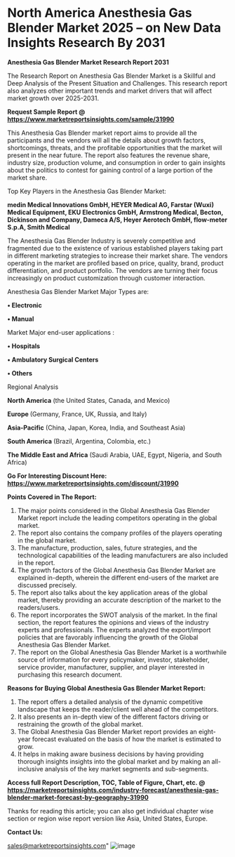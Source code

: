  # North America Anesthesia Gas Blender Market 2025 – on New Data Insights Research By 2031

<strong>Anesthesia Gas Blender Market Research Report 2031</strong>

The Research Report on Anesthesia Gas Blender Market is a Skillful and Deep Analysis of the Present Situation and Challenges. This research report also analyzes other important trends and market drivers that will affect market growth over 2025-2031.

<strong>Request Sample Report @ <a href=https://www.marketreportsinsights.com/sample/31990>https://www.marketreportsinsights.com/sample/31990</a></strong>

This Anesthesia Gas Blender market report aims to provide all the participants and the vendors will all the details about growth factors, shortcomings, threats, and the profitable opportunities that the market will present in the near future. The report also features the revenue share, industry size, production volume, and consumption in order to gain insights about the politics to contest for gaining control of a large portion of the market share.

Top Key Players in the Anesthesia Gas Blender Market:

<strong>medin Medical Innovations GmbH, HEYER Medical AG, Farstar (Wuxi) Medical Equipment, EKU Electronics GmbH, Armstrong Medical, Becton, Dickinson and Company, Dameca A/S, Heyer Aerotech GmbH, flow-meter S.p.A, Smith Medical</strong>

The Anesthesia Gas Blender Industry is severely competitive and fragmented due to the existence of various established players taking part in different marketing strategies to increase their market share. The vendors operating in the market are profiled based on price, quality, brand, product differentiation, and product portfolio. The vendors are turning their focus increasingly on product customization through customer interaction.

Anesthesia Gas Blender Market Major Types are:

<strong>• Electronic

• Manual</strong>

Market Major end-user applications :

<strong>• Hospitals

• Ambulatory Surgical Centers

• Others</strong>

Regional Analysis

</u><strong><b>North America</b></strong> (the United States, Canada, and Mexico)

<strong><b>Europe </b></strong>(Germany, France, UK, Russia, and Italy)

<strong><b>Asia-Pacific</b></strong> (China, Japan, Korea, India, and Southeast Asia)

<strong><b>South America</b></strong> (Brazil, Argentina, Colombia, etc.)

<strong><b>The Middle East and Africa</b></strong> (Saudi Arabia, UAE, Egypt, Nigeria, and South Africa)

<strong>Go For Interesting Discount Here: <a href=https://www.marketreportsinsights.com/discount/31990>https://www.marketreportsinsights.com/discount/31990</a></strong>

<strong>Points Covered in The Report:</strong>
<ol>
  <li>The major points considered in the Global Anesthesia Gas Blender Market report include the leading competitors operating in the global market.</li>
  <li>The report also contains the company profiles of the players operating in the global market.</li>
  <li>The manufacture, production, sales, future strategies, and the technological capabilities of the leading manufacturers are also included in the report.</li>
  <li>The growth factors of the Global Anesthesia Gas Blender Market are explained in-depth, wherein the different end-users of the market are discussed precisely.</li>
  <li>The report also talks about the key application areas of the global market, thereby providing an accurate description of the market to the readers/users.</li>
  <li>The report incorporates the SWOT analysis of the market. In the final section, the report features the opinions and views of the industry experts and professionals. The experts analyzed the export/import policies that are favorably influencing the growth of the Global Anesthesia Gas Blender Market.</li>
  <li>The report on the Global Anesthesia Gas Blender Market is a worthwhile source of information for every policymaker, investor, stakeholder, service provider, manufacturer, supplier, and player interested in purchasing this research document.</li>
</ol>
<strong>Reasons for Buying Global Anesthesia Gas Blender Market Report:</strong>

<ol>
  <li>The report offers a detailed analysis of the dynamic competitive landscape that keeps the reader/client well ahead of the competitors.</li>
  <li>It also presents an in-depth view of the different factors driving or restraining the growth of the global market.</li>
  <li>The Global Anesthesia Gas Blender Market report provides an eight-year forecast evaluated on the basis of how the market is estimated to grow.</li>
  <li>It helps in making aware business decisions by having providing thorough insights insights into the global market and by making an all-inclusive analysis of the key market segments and sub-segments.</li>
</ol>
<strong>Access full Report Description, TOC, Table of Figure, Chart, etc. @ <a href=https://marketreportsinsights.com/industry-forecast/anesthesia-gas-blender-market-forecast-by-geography-31990>https://marketreportsinsights.com/industry-forecast/anesthesia-gas-blender-market-forecast-by-geography-31990</a></strong>


Thanks for reading this article; you can also get individual chapter wise section or region wise report version like Asia, United States, Europe.

<strong>Contact Us:</strong>

sales@marketreportsinsights.com"
![image](https://github.com/user-attachments/assets/658149ea-1c41-4cf7-8a53-a91778da7868)
